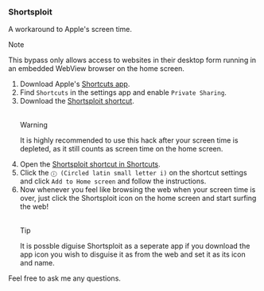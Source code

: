 <h3>Shortsploit</h3>
<p>A workaround to Apple's screen time.</p>

> [!NOTE]
> This bypass only allows access to websites in their desktop form running in an embedded WebView browser on the home screen.

<ol>
<li>Download Apple's <a href="https://apps.apple.com/us/app/shortcuts/id915249334">Shortcuts app</a>.</li>
<li>Find <code>Shortcuts</code> in the settings app and enable <code>Private Sharing</code>.</li>
<li>Download the <a href="https://www.icloud.com/shortcuts/132cccd52fa042f999a4dae4bfbb9d3d">Shortsploit shortcut</a>.</li>
<br>

> [!WARNING]
> It is highly recommended to use this hack after your screen time is depleted, as it still counts as screen time on the home screen.

<li>Open the <a href="shortcuts://open-shortcut?name=Shortsploit">Shortsploit shortcut in Shortcuts</a>.</li>
<li>Click the <code>ⓘ (Circled latin small letter i)</code> on the shortcut settings and click <code>Add to Home screen</code> and follow the instructions.</li>
<li>Now whenever you feel like browsing the web when your screen time is over, just click the Shortsploit icon on the home screen and start surfing the web!</li>
<br>

> [!TIP]
> It is possble diguise Shortsploit as a seperate app if you download the app icon you wish to disguise it as from the web and set it as its icon and name.

</ol>

<p>Feel free to ask me any questions.</p>
